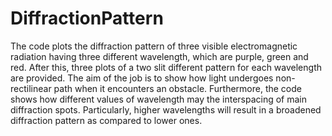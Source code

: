 # DiffractionPattern
The code plots the diffraction pattern of three visible electromagnetic radiation having three different wavelength, which are purple, green and red.
After this, three plots of a two slit different pattern for each wavelength are provided. The aim of the job is to show how light undergoes non-rectilinear path when it encounters an obstacle. Furthermore, the code shows how different values of wavelength may the interspacing of main diffraction spots. 
Particularly, higher wavelengths will result in a broadened diffraction pattern as compared to lower ones.
